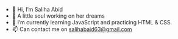 - 👋 Hi, I’m Saliha Abid
- 👀 A little soul working on her dreams
- 🌱 I’m currently learning JavaScript and practicing HTML & CSS.
- 📫 Can contact me on salihabaid63@gmail.com

<!---
saliha349/saliha349 is a ✨ special ✨ repository because its `README.md` (this file) appears on your GitHub profile.
You can click the Preview link to take a look at your changes.
--->
